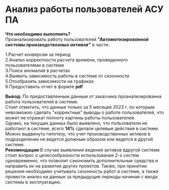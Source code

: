 # Анализ работы пользователей АСУ ПА


**Что необходимо выполнить?**  
Проанализировать работу пользователей **_"Автоматизированной системы производственных активов"_** в части:  

1.Расчет конверсии за период  
2.Анализ корректности расчета времени, проведенного пользователями в системе   
3.Поиск аномалий в расчетах  
4.Выявить зависимость работы в системе от сезонности  
5.Отообразить зависимости на графиках   
6.Предоставить отчет в формте **pdf**  

**Вывод:** По предоставленным данным от заказчика проанализированна работа пользователей в системе.  
Стоит отметить, что данные только за 5 месяцев 2023 г. по которым невозможно сделать "корректные" выводы о работе пользователей, что может не отражат полноту картины работы пользователей.  
Однако, на текущих данных было выявлено, что пользователи не работают в системе, всего **14%** сделали целевые действия в системе. 
Можно выдвинуть гипотезу, что учет производственных активов в подразделении не ведется должным образом или ведется в другой системе.  
**Рекомендации**:В случае выявления ведения активов вдругой системе стоит вопрос о целесообразности использования 2-х систем одновременно, что позволит сэкономить дополнительные средства и направить их на развитие других проектов. Также, при принятии решения необходимо учитывать сезонность работ в системе, а также провести анализ на данные за предыдущие периоды начиная с ввода системы в эксплуатацию.
